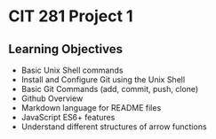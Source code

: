 # CIT 281 Project 1

## Learning Objectives

- Basic Unix Shell commands
- Install and Configure Git using the Unix Shell
- Basic Git Commands (add, commit, push, clone)
- Github Overview
- Markdown language for README files
- JavaScript ES6+ features
- Understand different structures of arrow functions
